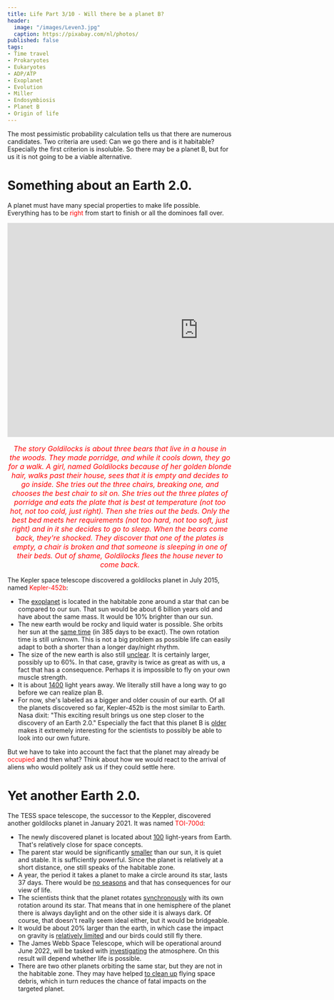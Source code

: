 ```yaml
---
title: Life Part 3/10 - Will there be a planet B?
header:
  image: "/images/Leven3.jpg"
  caption: https://pixabay.com/nl/photos/
published: false
tags:
- Time travel
- Prokaryotes
- Eukaryotes
- ADP/ATP
- Exoplanet
- Evolution
- Miller
- Endosymbiosis
- Planet B
- Origin of life
---
```


The most pessimistic probability calculation tells us that there are numerous candidates. Two criteria are used: Can we go there and is it habitable? Especially the first criterion is insoluble. So there may be a planet B, but for us it is not going to be a viable alternative.

# Something about an Earth 2.0.

A planet must have many special properties to make life possible. Everything has to be <span style="color: red;">right</span> from start to finish or all the dominoes fall over.

<iframe width="853" height="480" src="https://www.youtube.com/embed/j4KFxzhC92E" frameborder="0" allow="accelerometer; autoplay; clipboard-write; encrypted-media; gyroscope; picture-in-picture" allowfullscreen></iframe>

<p style="text-align: center; font-size: 12pt;"><span style="color: red;"><i>The story Goldilocks is about three bears that live in a house in the woods. They made porridge, and while it cools down, they go for a walk. A girl, named Goldilocks because of her golden blonde hair, walks past their house, sees that it is empty and decides to go inside. She tries out the three chairs, breaking one, and chooses the best chair to sit on. She tries out the three plates of porridge and eats the plate that is best at temperature (not too hot, not too cold, just right). Then she tries out the beds. Only the best bed meets her requirements (not too hard, not too soft, just right) and in it she decides to go to sleep. When the bears come back, they're shocked. They discover that one of the plates is empty, a chair is broken and that someone is sleeping in one of their beds. Out of shame, Goldilocks flees the house never to come back.</i></span></p>

The Kepler space telescope discovered a goldilocks planet in July 2015, named <span style="color: red;">Kepler-452b</span>:
* The <u>exoplanet</u> is located in the habitable zone around a star that can be compared to our sun. That sun would be about 6 billion years old and have about the same mass. It would be 10% brighter than our sun.
* The new earth would be rocky and liquid water is possible. She orbits her sun at the <u>same time</u> (in 385 days to be exact). The own rotation time is still unknown. This is not a big problem as possible life can easily adapt to both a shorter than a longer day/night rhythm. 
* The size of the new earth is also still <u>unclear</u>. It is certainly larger, possibly up to 60%. In that case, gravity is twice as great as with us, a fact that has a consequence. Perhaps it is impossible to fly on your own muscle strength.
* It is about <u>1400</u> light years away. We literally still have a long way to go before we can realize plan B. 
* For now, she's labeled as a bigger and older cousin of our earth. Of all the planets discovered so far, Kepler-452b is the most similar to Earth. Nasa dixit: "This exciting result brings us one step closer to the discovery of an Earth 2.0." Especially the fact that this planet B is <u>older</u> makes it extremely interesting for the scientists to possibly be able to look into our own future.

But we have to take into account the fact that the planet may already be <span style="color: red;">occupied</span> and then what? Think about how we would react to the arrival of aliens who would politely ask us if they could settle here.

# Yet another Earth 2.0.

The TESS space telescope, the successor to the Keppler, discovered another goldilocks planet in January 2021. It was named <span style="color: red;">TOI-700d</span>:
* The newly discovered planet is located about <u>100</u> light-years from Earth. That's relatively close for space concepts. 
* The parent star would be significantly <u>smaller</u> than our sun, it is quiet and stable. It is sufficiently powerful. Since the planet is relatively at a short distance, one still speaks of the habitable zone.
* A year, the period it takes a planet to make a circle around its star, lasts 37 days. There would be <u>no seasons</u> and that has consequences for our view of life.
* The scientists think that the planet rotates <u>synchronously</u> with its own rotation around its star. That means that in one hemisphere of the planet there is always daylight and on the other side it is always dark. Of course, that doesn't really seem ideal either, but it would be bridgeable.
* It would be about 20% larger than the earth, in which case the impact on gravity is <u>relatively limited</u> and our birds could still fly there. 
* The James Webb Space Telescope, which will be operational around June 2022, will be tasked with <u>investigating</u> the atmosphere. On this result will depend whether life is possible.
* There are two other planets orbiting the same star, but they are not in the habitable zone. They may have helped <u>to clean up</u> flying space debris, which in turn reduces the chance of fatal impacts on the targeted planet.

